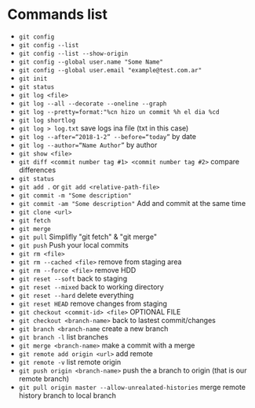 # Commands list
- `git config`
- `git config --list`
- `git config --list --show-origin`
- `git config --global user.name "Some Name"`
- `git config --global user.email "example@test.com.ar"`
- `git init`
- `git status`
- `git log <file>`
- `git log --all --decorate --oneline --graph`
- `git log --pretty=format:"%cn hizo un commit %h el dia %cd`
- `git log shortlog`
- `git log > log.txt` save logs ina file (txt in this case)
- `git log --after=“2018-1-2” --before=“today”` by date
- `git log --author=“Name Author”` by author
- `git show <file>`
- `git diff <commit number tag #1> <commit number tag #2>` compare differences
- `git status`
- `git add .` or `git add <relative-path-file>`
- `git commit -m "Some description"`
- `git commit -am "Some description"` Add and commit at the same time
- `git clone <url>`
- `git fetch`
- `git merge`
- `git pull` Simplifly "git fetch" & "git merge"
- `git push` Push your local commits
- `git rm <file>`
- `git rm --cached <file>` remove from staging area
- `git rm --force <file>` remove HDD
- `git reset --soft` back to staging
- `git reset --mixed` back to working directory
- `git reset --hard` delete everything
- `git reset HEAD` remove changes from staging 
- `git checkout <commit-id> <file>` OPTIONAL FILE
- `git checkout <branch-name>` back to lastest commit/changes
- `git branch <branch-name` create a new branch
- `git branch -l` list branches
- `git merge <branch-name>` make a commit with a merge
- `git remote add origin <url>` add remote
- `git remote -v` list remote origin
- `git push origin <branch-name>` push the a branch to origin (that is our remote branch)
- `git pull origin master --allow-unrealated-histories` merge remote history branch to local branch